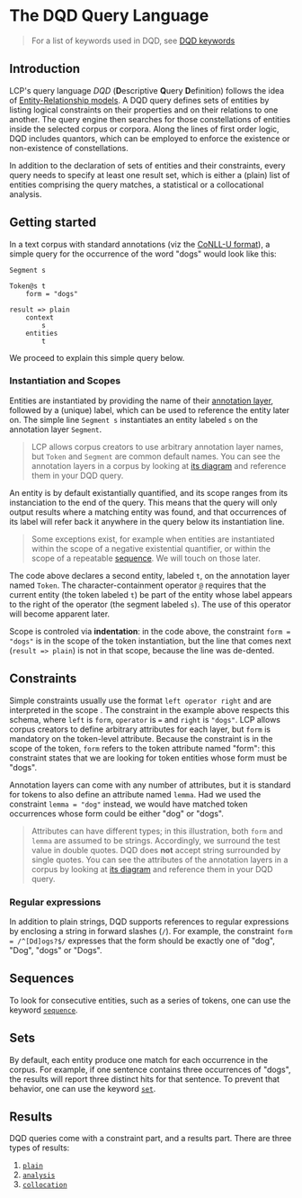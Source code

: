 # The DQD Query Language

> For a list of keywords used in DQD, see [DQD keywords](keywords.md)

## Introduction

LCP's query language _DQD_ (**D**escriptive **Q**uery **D**efinition) follows the idea of [Entity-Relationship models](https://en.wikipedia.org/wiki/Entity%E2%80%93relationship_model). A DQD query defines sets of entities by listing logical constraints on their properties and on their relations to one another. The query engine then searches for those constellations of entities inside the selected corpus or corpora. Along the lines of first order logic, DQD includes quantors, which can be employed to enforce the existence or non-existence of constellations.

In addition to the declaration of sets of entities and their constraints, every query needs to specify at least one result set, which is either a (plain) list of entities comprising the query matches, a statistical or a collocational analysis.


## Getting started

In a text corpus with standard annotations (viz the [CoNLL-U format](https://universaldependencies.org/format.html)), a simple query for the occurrence of the word "dogs" would look like this:
```
Segment s

Token@s t
    form = "dogs"

result => plain
    context
        s
    entities
        t
```

We proceed to explain this simple query below.

### Instantiation and Scopes

Entities are instantiated by providing the name of their [annotation layer](model.md#layers), followed by a (unique) label, which can be used to reference the entity later on. The simple line `Segment s` instantiates an entity labeled `s` on the annotation layer `Segment`.

> LCP allows corpus creators to use arbitrary annotation layer names, but `Token` and `Segment` are common default names. You can see the annotation layers in a corpus by looking at [its diagram](corpora_in_lcp.md#diagram) and reference them in your DQD query.

An entity is by default existantially quantified, and its scope ranges from its instanciation to the end of the query. This means that the query will only output results where a matching entity was found, and that occurrences of its label will refer back it anywhere in the query below its instantiation line. 

> Some exceptions exist, for example when entities are instantiated within the scope of a negative existential quantifier, or within the scope of a repeatable [sequence](sequence.md). We will touch on those later.

The code above declares a second entity, labeled `t`, on the annotation layer named `Token`. The character-containment operator [`@`](at.md) requires that the current entity (the token labeled `t`) be part of the entity whose label appears to the right of the operator (the segment labeled `s`). The use of this operator will become apparent later.

Scope is controled via **indentation**: in the code above, the constraint `form = "dogs"` is in the scope of the token instantiation, but the line that comes next (`result => plain`) is not in that scope, because the line was de-dented.

## Constraints

Simple constraints usually use the format `left operator right` and are interpreted in the scope 
. The constraint in the example above respects this schema, where `left` is `form`, `operator` is `=` and `right` is `"dogs"`. LCP allows corpus creators to define arbitrary attributes for each layer, but `form` is mandatory on the token-level attribute. Because the constraint is in the scope of the token, `form` refers to the token attribute named "form": this constraint states that we are looking for token entities whose form must be "dogs". 

Annotation layers can come with any number of attributes, but it is standard for tokens to also define an attribute named `lemma`. Had we used the constraint `lemma = "dog"` instead, we would have matched token occurrences whose form could be either "dog" or "dogs".

> Attributes can have different types; in this illustration, both `form` and `lemma` are assumed to be strings. Accordingly, we surround the test value in double quotes. DQD does **not** accept string surrounded by single quotes. You can see the attributes of the annotation layers in a corpus by looking at [its diagram](corpora_in_lcp.md#diagram) and reference them in your DQD query.

### Regular expressions

In addition to plain strings, DQD supports references to regular expressions by enclosing a string in forward slashes (`/`). For example, the constraint `form = /^[Dd]ogs?$/` expresses that the form should be exactly one of "dog", "Dog", "dogs" or "Dogs".


## Sequences

To look for consecutive entities, such as a series of tokens, one can use the keyword [`sequence`](sequence.md).

## Sets

By default, each entity produce one match for each occurrence in the corpus. For example, if one sentence contains three occurrences of "dogs", the results will report three distinct hits for that sentence. To prevent that behavior, one can use the keyword [`set`](set.md).

## Results

DQD queries come with a constraint part, and a results part. There are three types of results:

 1. [`plain`](results.md#plain)
 2. [`analysis`](results.md#analysis)
 3. [`collocation`](results.md#collocation)